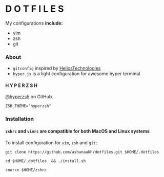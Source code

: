 # D O T F I L E S
My configurations __include:__
* vim
* zsh
* git

### About

* `gitconfig` inspired by [HeliosTechnologies](https://github.com/helios-technologies)
* `hyper.js` is a light configuration for awesome hyper terminal

#### H Y P E R Z S H

[@hyperzsh](https://github.com/tylerreckart/hyperzsh) on GitHub.


```shell
ZSH_THEME="hyperzsh"
```

### Installation

#### `zshrc` and `vimrc` are compatible for both MacOS and Linux systems

To install configuration for `vim`, `zsh` and `git`:

```shell
git clone https://github.com/ashanaakh/dotfiles.git $HOME/.dotfiles

cd $HOME/.dotfiles  && ./install.sh

source $HOME/zshrc
```

